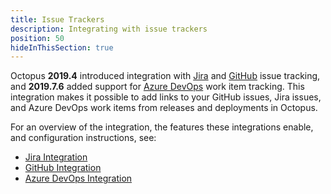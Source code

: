 ```yaml
---
title: Issue Trackers
description: Integrating with issue trackers
position: 50
hideInThisSection: true
---
```


Octopus **2019.4** introduced integration with [Jira](/docs/release-management/issue-tracking/jira.md) and [GitHub](/docs/release-management/issue-tracking/github.md) issue tracking, and **2019.7.6** added support for [Azure DevOps](/docs/release-management/issue-tracking/azure-devops.md) work item tracking. This integration makes it possible to add links to your GitHub issues, Jira issues, and Azure DevOps work items from releases and deployments in Octopus.

For an overview of the integration, the features these integrations enable, and configuration instructions, see:

 - [Jira Integration](/docs/release-management/issue-tracking/jira.md)
 - [GitHub Integration](/docs/release-management/issue-tracking/github.md)
 - [Azure DevOps Integration](/docs/release-management/issue-tracking/azure-devops.md)
